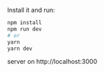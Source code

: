 Install it and run:

```bash
npm install
npm run dev
# or
yarn
yarn dev
```

server on http://localhost:3000
